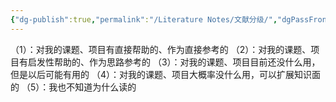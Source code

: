 ```yaml
---
{"dg-publish":true,"permalink":"/Literature Notes/文献分级/","dgPassFrontmatter":true}
---
```


（1）：对我的课题、项目有直接帮助的、作为直接参考的
（2）：对我的课题、项目有启发性帮助的、作为思路参考的
（3）：对我的课题、项目目前还没什么用，但是以后可能有用的
（4）：对我的课题、项目大概率没什么用，可以扩展知识面的
（5）：我也不知道为什么读的